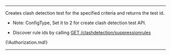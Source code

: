 ---

Creates clash detection test for the specified criteria and returns the test id.

- Note: ConfigType, Set it to 2 for create clash detection test API.

- Discover rule ids by calling [GET /clashdetection/suppressionrules](/api-groups/validation/apis/clash-detection/operations/get-clashdetection-suppression-rules/)

{!Authorization.md!}

---